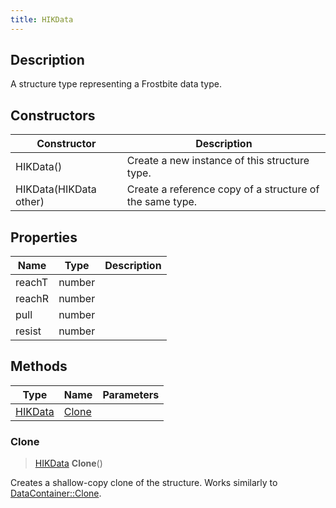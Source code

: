 ```yaml
---
title: HIKData
---
```

## Description

A structure type representing a Frostbite data type.

## Constructors

| Constructor            | Description                                              |
| ---------------------- | -------------------------------------------------------- |
| HIKData()              | Create a new instance of this structure type.            |
| HIKData(HIKData other) | Create a reference copy of a structure of the same type. |

## Properties

| Name   | Type   | Description |
| ------ | ------ | ----------- |
| reachT | number |             |
| reachR | number |             |
| pull   | number |             |
| resist | number |             |

## Methods

| Type               | Name            | Parameters |
| ------------------ | --------------- | ---------- |
| [HIKData](HIKData) | [Clone](#clone) |            |

### Clone

> [HIKData](HIKData) **Clone**()

Creates a shallow-copy clone of the structure. Works similarly to [DataContainer::Clone](/vext/ref/shared/class/datacontainer#clone).
